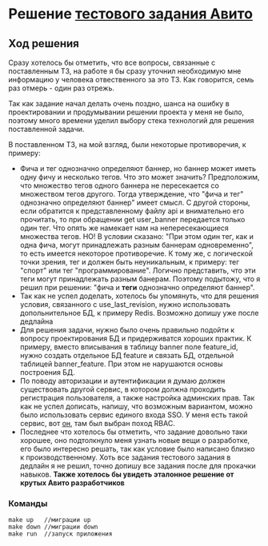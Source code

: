 # Решение [тестового задания Авито](https://github.com/avito-tech/backend-trainee-assignment-2024)

## Ход решения

Сразу хотелось бы отметить, что все вопросы, связанные с поставленным ТЗ, на работе я бы сразу уточнил необходимую мне информацию у человека отвественного за это ТЗ. Как говорится, семь раз отмерь - один раз отрежь.

Так как задание начал делать очень поздно, шанса на ошибку в проектировании и продумывании решении проекта у меня не было, поэтому много времени уделил выбору стека технологий для решения поставленной задачи.

В поставленном ТЗ, на мой взгляд, были некоторые противоречия, к примеру:

- Фича и тег однозначно определяют баннер, но баннер может иметь одну фичу и несколько тегов. Что это может значить? Предположим, что множество тегов одного баннера не пересекается со множеством тегов другого. Тогда утверждение, что "фича и тег" однозначно определяют баннер" имеет смысл. С другой стороны, если обратится к представленному файлу api и внимательно его прочитать, то при обращении get user_banner передается только один тег. Что опять же намекает нам на непересекающиеся множества тегов. НО! В условии сказано: "При этом один тег, как и одна фича, могут принадлежать разным баннерам одновременно", то есть имеется некоторое противоречие. К тому же, с логической точки зрения, тег и должен быть неуникальным, к примеру: тег "спорт" или тег "программирование". Логично представить, что эти теги могут принадлежать разным банерам. Поэтому подытожу, что я решил при решении: "фича и **теги** однозначно определяют баннер".
- Так как не успел доделать, хотелось бы упомянуть, что для решения условия, связанного с use_last_revision, нужно использовать допольнительное БД, к примеру Redis. Возможно допишу уже после дедлайна
- Для решения задачи, нужно было очень правильно подойти к вопросу проектирования БД и придерживатся хороших практик. К примеру, вместо вписывания в таблицу banner поле feature_id, нужно создать отдельное БД feature и связать БД, отдельной таблицей banner_feature. При этом не нарушаются основы построения БД.
- По поводу авторизации и аутентификации я думаю должен существовать другой сервис, в котором должна проходить регистрация пользователя, а также настройка админских прав. Так как не успел дописать, напишу, что возможным вариантом, можно было использовать сервис единого входа SSO. У меня есть такой сервис, вот [он](https://github.com/dedmouze/sso/), там был выбран поход RBAC.
- Последнее что хотелось бы отметить, что задание довольно таки хорошее, оно подтолкнуло меня узнать новые вещи о разработке, его было интересно решать, так как условие было написано близко к производственному. Хоть все задания тестового задания в дедлайн я не решил, точно допишу все задания после для прокачки навыков. **Также хотелось бы увидеть эталонное решение от крутых Авито разработчиков**

### Команды

```shell
make up   //миграции up
make down //миграции down
make run  //запуск приложения
```
